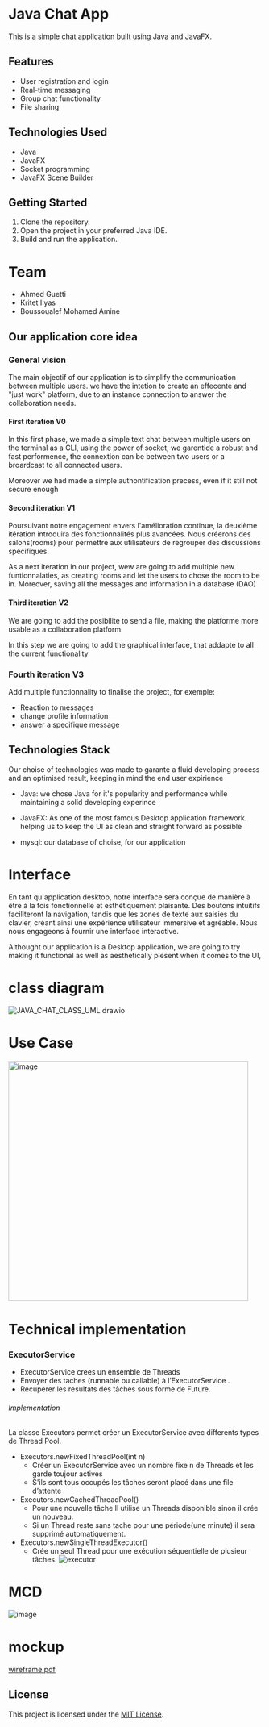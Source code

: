 # Java Chat App

This is a simple chat application built using Java and JavaFX.

## Features

- User registration and login
- Real-time messaging
- Group chat functionality
- File sharing

## Technologies Used

- Java
- JavaFX
- Socket programming
- JavaFX Scene Builder

## Getting Started

1. Clone the repository.
2. Open the project in your preferred Java IDE.
3. Build and run the application.
<!-- 
## Screenshots

![Login Screen](screenshots/login.png)
![Chat Screen](screenshots/chat.png) -->


<!-- ## Contributing

Contributions are welcome! Please fork the repository and submit a pull request. -->
# Team

* Ahmed Guetti
* Kritet Ilyas
* Boussoualef Mohamed Amine
## Our application core idea
### General vision 

The main objectif of our application is to simplify the communication  between multiple users.
we have the intetion to create an effecente and "just work" platform, due to an instance connection to answer the collaboration needs.


#### First iteration V0

In this first phase, we made a simple text chat between multiple users on the terminal as a CLI, using the power of socket, we garentide a robust and fast performence, the connextion can be between two users or a broardcast to all connected users.

Moreover we had made a simple authontification precess, even if it still not secure enough

#### Second iteration V1

Poursuivant notre engagement envers l'amélioration continue, la deuxième itération introduira des fonctionnalités plus avancées. Nous créerons des salons(rooms) pour permettre aux utilisateurs de regrouper des discussions spécifiques. 

As a next iteration in our project, wew are going to add multiple new funtionnalaties, as creating rooms and let the users to chose the room to be in. Moreover, saving all the messages and information in a database (DAO)

#### Third iteration V2

We are going to add the posibilite to send a file, making the platforme more usable as a collaboration platform.

In this step we are going to add the graphical interface, that addapte to all the current functionality

### Fourth iteration V3
Add multiple functionnality to finalise the project, for exemple:
- Reaction to messages
- change profile information
- answer a specifique message


## Technologies Stack
Our choise of technologies was made to garante a fluid developing process and an optimised result, keeping in mind the end user expirience 

- Java: we chose Java for it's popularity and performance while maintaining a solid developing experince  

- JavaFX: As one of the most famous Desktop application framework. helping us to keep the UI as clean and straight forward as possible

- mysql: our database of choise, for our application 
# Interface

En tant qu'application desktop, notre interface sera conçue de manière à être à la fois fonctionnelle et esthétiquement plaisante. Des boutons intuitifs faciliteront la navigation, tandis que les zones de texte aux saisies du clavier, créant ainsi une expérience utilisateur immersive et agréable. Nous nous engageons à fournir une interface interactive.

Althought our application is a Desktop application, we are going to try making it 
functional as well as aesthetically plesent when it comes to the UI,


# class diagram

![JAVA_CHAT_CLASS_UML drawio](https://github.com/K-Ilyas/java-chat-app/assets/61426347/94c3bd5f-b678-4483-802a-e755005852f6)

# Use Case 

<img width="476" alt="image" src="https://github.com/K-Ilyas/java-chat-app/assets/61426347/07055bf7-abed-46db-b03f-f98ec8e9c25e">

# Technical implementation 

### ExecutorService

- ExecutorService crees un ensemble de Threads
- Envoyer des taches (runnable ou callable) à l’ExecutorService .
- Recuperer les resultats des tâches sous forme de Future.
###### Implementation 

 La classe Executors permet créer un ExecutorService avec differents 
types de Thread Pool.
 - Executors.newFixedThreadPool(int n)
   - Créer un ExecutorService avec un nombre fixe n de Threads et les garde toujour actives
   - S'ils sont tous occupés les tâches seront placé dans une file d’attente
 - Executors.newCachedThreadPool()
   - Pour une nouvelle tâche Il utilise un Threads disponible sinon il crée un nouveau.
   - Si un Thread reste sans tache pour une période(une minute) il sera supprimé 
automatiquement.
 - Executors.newSingleThreadExecutor()
   - Crée un seul Thread pour une exécution séquentielle de plusieur tâches.
![executor](https://github.com/K-Ilyas/java-chat-app/assets/61426347/37136685-5e66-4554-9caa-a43e98a690af)


# MCD
![image](https://github.com/K-Ilyas/java-chat-app/assets/124268899/3e32b81c-4d66-4b61-b5be-d320b7bf785f)


# mockup

[wireframe.pdf](https://github.com/K-Ilyas/java-chat-app/files/14418175/wireframe.pdf)

## License

This project is licensed under the [MIT License](LICENSE).
